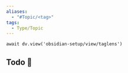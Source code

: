 ```yaml
---
aliases:
  - "#Topic/<tag>"
tags: 
  - Type/Topic
---
```


```dataviewjs
await dv.view('obsidian-setup/view/taglens')
```

## Todo 🎯